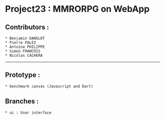 Project23 : MMRORPG on WebApp
==============================

## Contributors :
	* Benjamin DANGLOT
	* Pierre FALEZ
	* Antoine PHILIPPE
	* Simon FRANCOIS
	* Nicolas CACHERA
	
* * *

## Prototype : 
	* benchmark canvas (Javascript and Dart)
	
## Branches :
	* ui : User interface